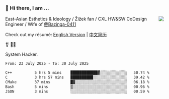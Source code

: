 ### 👋 Hi there, I am ...

<img align="right" src="https://github-readme-stats.vercel.app/api?username=vickiegpt&show_icons=true&icon_color=0366d6&bg_color=ffffff&hide_title=true" />

East-Asian Esthetics & Ideology / Žižek fan / CXL HW&SW CoDesign Engineer / Wife of [@Bazinga-0411](https://bazinga-0411.github.io/)

Check out my résumé: [English Version](http://asplos.dev/) | [中文简历](http://asplos.dev/CN.html)

⚧️ 
🏳️‍⚧️ 

System Hacker.


<!--START_SECTION:waka-->

```txt
From: 23 July 2025 - To: 30 July 2025

C++          5 hrs 5 mins    ████████████▓░░░░░░░░░░░░   50.74 %
C            3 hrs 57 mins   ██████████░░░░░░░░░░░░░░░   39.42 %
CMake        37 mins         █▓░░░░░░░░░░░░░░░░░░░░░░░   06.18 %
Bash         5 mins          ▒░░░░░░░░░░░░░░░░░░░░░░░░   00.96 %
JSON         3 mins          ░░░░░░░░░░░░░░░░░░░░░░░░░   00.59 %
```

<!--END_SECTION:waka-->
